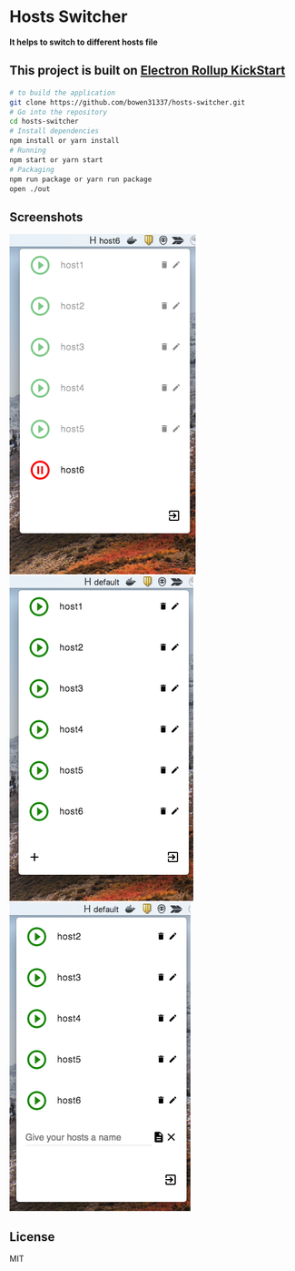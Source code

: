 # Hosts Switcher

**It helps to switch to different hosts file**

## This project is built on [Electron Rollup KickStart](https://github.com/bowen31337/electron-rollup-kickstart.git)

```bash
# to build the application
git clone https://github.com/bowen31337/hosts-switcher.git
# Go into the repository
cd hosts-switcher
# Install dependencies
npm install or yarn install
# Running
npm start or yarn start
# Packaging
npm run package or yarn run package
open ./out
```

## Screenshots

![screenshot1](https://github.com/bowen31337/hosts-switcher/blob/master/images/screenshots1.png?raw=true)
![screenshot2](https://github.com/bowen31337/hosts-switcher/blob/master/images/screenshots2.png?raw=true)
![screenshot3](https://github.com/bowen31337/hosts-switcher/blob/master/images/screenshots3.png?raw=true)

## License

MIT
